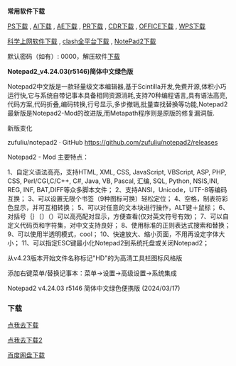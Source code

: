 **常用软件下载**

[PS下载](ps) , [AI下载](ai) , [AE下载](ae) , [PR下载](pr) , [CDR下载](cdr) , [OFFICE下载](office) , [WPS下载](wps)

[科学上网软件下载](dl) , [clash全平台下载](dl) , [NotePad2下载](notepad2)

默认密码（如有）: 0000，解压软件[下载](https://wwo.lanzoul.com/ik8KH1ryv98b) 

**Notepad2_v4.24.03(r5146)简体中文绿色版**

Notepad2中文版是一款轻量级文本编辑器,基于Scintilla开发,免费开源,体积小巧运行快,它与系统自带记事本具备相同资源消耗,支持70种编程语言,具有语法高亮,代码方案,代码折叠,编码转换,行号显示,多步撤销,批量查找替换等功能,Notepad2最新版是Notepad2-Mod的改进版,而Metapath程序则是原版的修复漏洞版.

新版变化

zufuliu/notepad2 · GitHub
https://github.com/zufuliu/notepad2/releases

Notepad2 - Mod 主要特点：

1、自定义语法高亮，支持HTML, XML, CSS, JavaScript, VBScript, ASP,
PHP, CSS, Perl/CGI,C/C++, C#, Java, VB, Pascal, 汇编, SQL, Python, NSIS,INI, REG, INF, BAT,DIFF等众多脚本文件；
2、支持ANSI，Unicode，UTF-8等编码互换；
3、可以设置无限个书签（9种图标可换）轻松定位；
4、空格，制表符彩色显示，并可互相转换；
5、可以对任意的文本块进行操作，ALT键＋鼠标；
6、对括号｛｝〔〕（）可以高亮配对显示，方便查看(仅对英文符号有效)；
7、可以自定义代码页和字符集，对中文支持良好；
8、使用标准的正则表达式搜索和替换；
9、可以使用半透明模式，cool；
10、快速放大、缩小页面，不用再设定字体大小；
11、可以指定ESC键最小化Notepad2到系统托盘或关闭Notepad2；

从v4.23版本开始文件名称标记"HD"的为高清工具栏图标风格版

添加右键菜单/替换记事本：菜单->设置->高级设置->系统集成

Notepad2 v4.24.03 r5146 简体中文绿色便携版 (2024/03/17)

### 下载

[点我去下载](https://www.123pan.com/s/A6cA-XmoJh)

[点我去下载2](https://423down.lanzouo.com/b0f1cxv7a)

[百度网盘下载](https://pan.baidu.com/s/1RixImVQF5nTo1fRjaCbwbg?pwd=2023)

